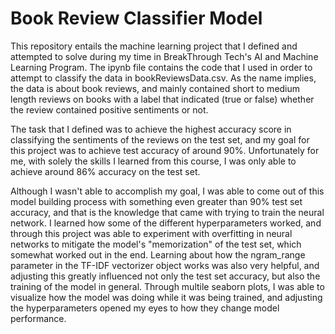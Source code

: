 # Book Review Classifier Model

This repository entails the machine learning project that I defined and attempted to solve during my time in BreakThrough Tech's AI and Machine Learning Program. The ipynb file contains the code that I used in order to attempt to classify the data in bookReviewsData.csv. As the name implies, the data is about book reviews, and mainly contained short to medium length reviews on books with a label that indicated (true or false) whether the review contained positive sentiments or not.

The task that I defined was to achieve the highest accuracy score in classifying the sentiments of the reviews on the test set, and my goal for this project was to achieve test accuracy of around 90%. Unfortunately for me, with solely the skills I learned from this course, I was only able to achieve around 86% accuracy on the test set.

Although I wasn't able to accomplish my goal, I was able to come out of this model building process with something even greater than 90% test set accuracy, and that is the knowledge that came with trying to train the neural network. I learned how some of the different hyperparameters worked, and through this project was able to experiment with overfitting in neural networks to mitigate the model's "memorization" of the test set, which somewhat worked out in the end. Learning about how the ngram_range parameter in the TF-IDF vectorizer object works was also very helpful, and adjusting this greatly influenced not only the test set accuracy, but also the training of the model in general. Through multile seaborn plots, I was able to visualize how the model was doing while it was being trained, and adjusting the hyperparameters opened my eyes to how they change model performance.
